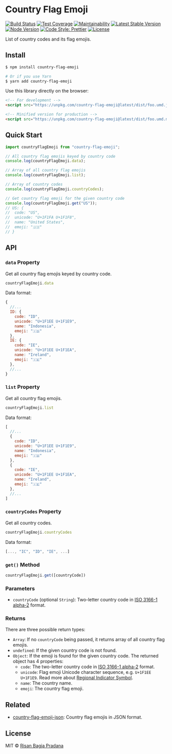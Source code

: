 # Country Flag Emoji

[![Build Status](https://flat.badgen.net/travis/risan/country-flag-emoji)](https://travis-ci.org/risan/country-flag-emoji)
[![Test Coverage](https://flat.badgen.net/codeclimate/coverage/risan/country-flag-emoji)](https://codeclimate.com/github/risan/country-flag-emoji)
[![Maintainability](https://flat.badgen.net/codeclimate/maintainability/risan/country-flag-emoji)](https://codeclimate.com/github/risan/country-flag-emoji)
[![Latest Stable Version](https://flat.badgen.net/npm/v/country-flag-emoji)](https://www.npmjs.com/package/country-flag-emoji)
[![Node Version](https://flat.badgen.net/npm/node/country-flag-emoji)](https://www.npmjs.com/package/country-flag-emoji)
[![Code Style: Prettier](https://flat.badgen.net/badge/code%20style/prettier/ff69b4)](https://github.com/prettier/prettier)
[![License](https://flat.badgen.net/npm/license/country-flag-emoji)](https://github.com/risan/country-flag-emoji/blob/master/LICENSE)

List of country codes and its flag emojis.

## Install

```bash
$ npm install country-flag-emoji

# Or if you use Yarn
$ yarn add country-flag-emoji
```

Use this library directly on the browser:

```html
<!-- For development -->
<script src="https://unpkg.com/country-flag-emoji@latest/dist/foo.umd.js"></script>

<!-- Minified version for production -->
<script src="https://unpkg.com/country-flag-emoji@latest/dist/foo.umd.min.js"></script>
```

## Quick Start

```js
import countryFlagEmoji from "country-flag-emoji";

// All country flag emojis keyed by country code
console.log(countryFlagEmoji.data);

// Array of all country flag emojis
console.log(countryFlagEmoji.list);

// Array of country codes
console.log(countryFlagEmoji.countryCodes);

// Get country flag emoji for the given country code
console.log(countryFlagEmoji.get("US"));
// US: {
//  code: "US",
//  unicode: "U+1F1FA U+1F1F8",
//  name: "United States",
//  emoji: "🇺🇸"
// }
```

## API

### `data` Property

Get all country flag emojis keyed by country code.

```js
countryFlagEmoji.data
```

Data format:

```js
{
  //...
  ID: {
    code: "ID",
    unicode: "U+1F1EE U+1F1E9",
    name: "Indonesia",
    emoji: "🇮🇩"
  },
  IE: {
    code: "IE",
    unicode: "U+1F1EE U+1F1EA",
    name: "Ireland",
    emoji: "🇮🇪"
  },
  //...
}
```

### `list` Property

Get all country flag emojis.

```js
countryFlagEmoji.list
```

Data format:

```js
[
  //...
  {
    code: "ID",
    unicode: "U+1F1EE U+1F1E9",
    name: "Indonesia",
    emoji: "🇮🇩"
  },
  {
    code: "IE",
    unicode: "U+1F1EE U+1F1EA",
    name: "Ireland",
    emoji: "🇮🇪"
  },
  //...
]
```

### `countryCodes` Property

Get all country codes.

```js
countryFlagEmoji.countryCodes
```

Data format:

```js
[..., "IC", "ID", "IE", ...]
```

### `get()` Method

```js
countryFlagEmoji.get([countryCode])
```

### Parameters

* `countryCode` (optional `String`): Two-letter country code in [ISO 3166-1 alpha-2](https://en.wikipedia.org/wiki/ISO_3166-1_alpha-2) format.

### Returns

There are three possible return types:

* `Array`: If no `countryCode` being passed, it returns array of all country flag emojis.
* `undefined`: If the given country code is not found.
* `Object`: If the emoji is found for the given country code. The returned object has 4 properties:
  * `code`: The two-letter country code in [ISO 3166-1 alpha-2](https://en.wikipedia.org/wiki/ISO_3166-1_alpha-2) format.
  * `unicode`: Flag emoji Unicode character sequence, e.g. `U+1F1EE U+1F1E9`. Read more about [Regional Indicator Symbol](https://en.wikipedia.org/wiki/Regional_Indicator_Symbol).
  * `name`: The country name.
  * `emoji`: The country flag emoji.

## Related

* [country-flag-emoji-json](https://github.com/risan/country-flag-emoji-json): Country flag emojis in JSON format.

## License

MIT © [Risan Bagja Pradana](https://bagja.net)

